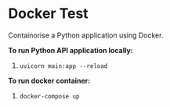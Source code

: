 # Docker Test

Containorise a Python application using Docker.

**To run Python API application locally:**

1. `uvicorn main:app --reload`

**To run docker container:**

1. `docker-compose up`
